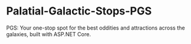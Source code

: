 # Palatial-Galactic-Stops-PGS
PGS: Your one-stop spot for the best oddities and attractions across the galaxies, built with ASP.NET Core.

